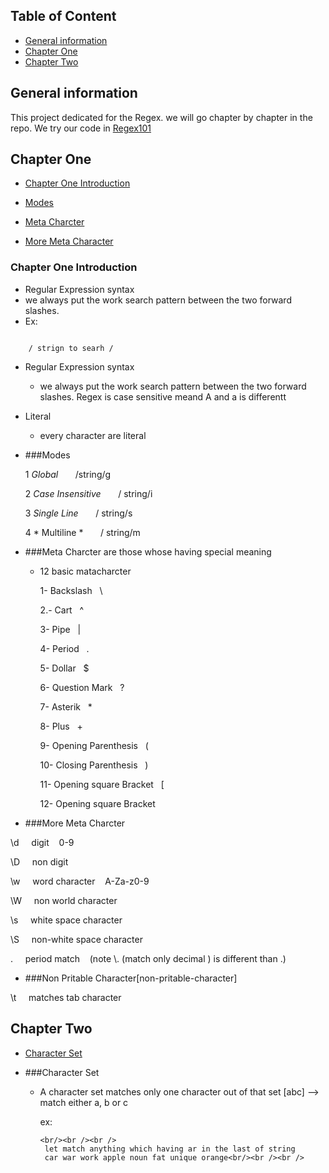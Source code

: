## Table of Content
* [General information](#general-information)
* [Chapter One](#chapter-one) 
* [Chapter Two](#chapter-two) 

## General information
  This project dedicated for the Regex. we will go chapter by chapter in the repo. We try our code in [Regex101 ](https://regex101.com/)

## Chapter One  
* [Chapter One Introduction](chapter-one-introduction)

* [Modes](#modes)

* [Meta Charcter](#meta-charcter)

* [More Meta Character](more-meta-character)


### Chapter One Introduction
- Regular Expression syntax
- we always put the work search pattern between the two forward slashes.
 - Ex: 

```  

 	/ strign to searh /

``` 

- Regular Expression syntax
	- we always put the work search pattern between the two forward slashes. Regex is case sensitive meand A and a is differentt

- Literal
   - every character are literal

- ###Modes

     1 *Global*  &nbsp; &nbsp; &nbsp;     /string/g     
     
     2 *Case Insensitive*  &nbsp; &nbsp; &nbsp; / string/i

     3 *Single Line*    &nbsp; &nbsp; &nbsp;  / string/s

     4 * Multiline *   &nbsp; &nbsp; &nbsp; / string/m

- ###Meta Charcter
 are those whose having special meaning 
  - 12 basic matacharcter

       1- Backslash &nbsp; \

       2.- Cart &nbsp; ^

       3- Pipe &nbsp; |

       4- Period &nbsp; .

       5- Dollar &nbsp; $

       6- Question Mark &nbsp; ?

       7- Asterik &nbsp; *

       8- Plus &nbsp; +

       9- Opening Parenthesis &nbsp; (

       10- Closing Parenthesis &nbsp; )

       11- Opening square Bracket &nbsp; [

       12- Opening square Bracket &nbsp; 



- ###More Meta Charcter
	

 \d &nbsp;&nbsp;&nbsp; digit &nbsp;&nbsp; 0-9


 \D &nbsp;&nbsp;&nbsp; non digit &nbsp;&nbsp;


 \w &nbsp;&nbsp;&nbsp; word character &nbsp;&nbsp; A-Za-z0-9


 \W &nbsp;&nbsp;&nbsp; non world character &nbsp;&nbsp;

 \s &nbsp;&nbsp;&nbsp; white space character &nbsp;&nbsp;

 \S &nbsp;&nbsp;&nbsp; non-white space character &nbsp;&nbsp;

 \. &nbsp;&nbsp;&nbsp; period match &nbsp;&nbsp; (note \\. (match only decimal ) is different than \.)


- ###Non Pritable Character[non-pritable-character]

 \t &nbsp;&nbsp;&nbsp; matches tab character &nbsp;&nbsp;

## Chapter Two
  - [Character Set](#character-set)

  - ###Character Set
  	- A character set matches only one character out of that set [abc] --> match either a, b or c

  	   ex:
  	   ``` 
  	   <br/><br /><br />
		let match anything which having ar in the last of string
		car war work apple noun fat unique orange<br/><br /><br />		
  	   ```